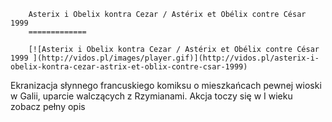 
        Asterix i Obelix kontra Cezar / Astérix et Obélix contre César 1999 
        =============
        
        [![Asterix i Obelix kontra Cezar / Astérix et Obélix contre César 1999 ](http://vidos.pl/images/player.gif)](http://vidos.pl/asterix-i-obelix-kontra-cezar-astrix-et-oblix-contre-csar-1999)
        
        
 Ekranizacja słynnego francuskiego komiksu o mieszkańcach pewnej wioski w Galii, uparcie walczących z Rzymianami. Akcja toczy się w I wieku zobacz pełny opis
    